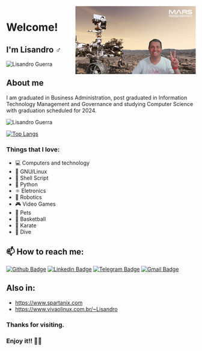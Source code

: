 
<img align="right" width="320" src="Mars_Virtual_Photo_1.png">
 
# Welcome!
 
## I'm Lisandro ♂️

<p align="left"> <img src="https://komarev.com/ghpvc/?username=LisandroGuerra" alt="Lisandro Guerra" /> </p>

## About me

I am graduated in Business Administration, post graduated in Information Technology Management and Governance and studying Computer Science with graduation scheduled for 2024.


  <img src="https://github-readme-stats.vercel.app/api?username=LisandroGuerra&show_icons=true&theme=radical" alt="Lisandro Guerra"/>



  [![Top Langs](https://github-readme-stats.vercel.app/api/top-langs/?username=LisandroGuerra&layout=compact&theme=radical)](https://github.com/LisandroGuerra/github-readme-stats)

 
### Things that I love:
- 💻 Computers and technology
- 🐧 GNU/Linux 
- 🐚 Shell Script
- 🐍 Python
- ⚛️ Eletronics
- 🤖 Robotics
- 🎮 Video Games
- 🐾 Pets
- 🏀 Basketball
- 🥋 Karate
- 🤿 Dive

## 📫 How to reach me:
[![Github Badge](https://img.shields.io/badge/-Github-000?style=flat-square&logo=Github&logoColor=white&link=https://github.com/LisandroGuerra)](https://github.com/LisandroGuerra)
[![Linkedin Badge](https://img.shields.io/badge/-LinkedIn-blue?style=flat-square&logo=Linkedin&logoColor=white&link=https://www.linkedin.com/in/lisandro-guerra)](https://www.linkedin.com/in/lisandro-guerra)
[![Telegram Badge](https://img.shields.io/badge/-Telegram-9CF?style=flat-square&labelColor=9CF&logo=telegram&logoColor=white&link=https://t.me/LisandroGuerra)](https://t.me/LisandroGuerra)
[![Gmail Badge](https://img.shields.io/badge/-Gmail-c14438?style=flat-square&logo=Gmail&logoColor=white&link=mailto:lix@spartanix.com)](mailto:lix@spartanix.com)
 
## Also in:
- https://www.spartanix.com
- https://www.vivaolinux.com.br/~Lisandro



### Thanks for visiting. 
 
### Enjoy it!! 🙋‍♂️

